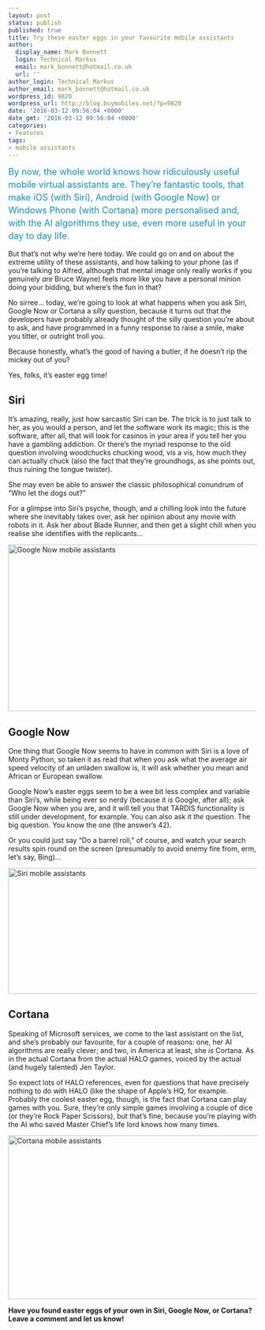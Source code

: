 ```yaml
---
layout: post
status: publish
published: true
title: Try these easter eggs in your favourite mobile assistants
author:
  display_name: Mark Bonnett
  login: Technical Markus
  email: mark_bonnett@hotmail.co.uk
  url: ''
author_login: Technical Markus
author_email: mark_bonnett@hotmail.co.uk
wordpress_id: 9820
wordpress_url: http://blog.buymobiles.net/?p=9820
date: '2016-03-12 09:56:04 +0000'
date_gmt: '2016-03-12 09:56:04 +0000'
categories:
- Features
tags:
- mobile assistants
---
```

<p><u></u><span class="postStandFirst" style="color: #0896d5; line-height: 26px; font-size: 18px;">By now, the whole world knows how ridiculously useful mobile virtual assistants are. They&rsquo;re fantastic tools, that make iOS (with Siri), Android (with Google Now) or Windows Phone (with Cortana) more personalised and, with the AI algorithms they use, even more useful in your day to day life.</span></p>
<p>But that&rsquo;s not why we&rsquo;re here today. We could go on and on about the extreme utility of these assistants, and how talking to your phone (as if you&rsquo;re talking to Alfred, although that mental image only really works if you genuinely <em>are</em> Bruce Wayne) feels more like you have a personal minion doing your bidding, but where&rsquo;s the fun in that?</p>
<p>No sirree... today, we&rsquo;re going to look at what happens when you ask Siri, Google Now or Cortana a <em>silly</em> question, because it turns out that the developers have probably already thought of the silly question you&rsquo;re about to ask, and have programmed in a funny response to raise a smile, make you titter, or outright troll you.</p>
<p>Because honestly, what&rsquo;s the good of having a butler, if he doesn&rsquo;t rip the mickey out of you?</p>
<p>Yes, folks, it&rsquo;s easter egg time!</p>
<h2>Siri</h2>
<p>It&rsquo;s amazing, really, just how sarcastic Siri can be. The trick is to just talk to her, as you would a person, and let the software work its magic; this is the software, after all, that will look for casinos in your area if you tell her you have a gambling addiction. Or there&rsquo;s the myriad response to the old question involving woodchucks chucking wood, vis a vis, how much they can actually chuck (also the fact that they&rsquo;re groundhogs, as she points out, thus ruining the tongue twister).</p>
<p>She may even be able to answer the classic philosophical conundrum of &ldquo;Who let the dogs out?&rdquo;</p>
<p>For a glimpse into Siri&rsquo;s psyche, though, and a chilling look into the future where she inevitably takes over, ask her opinion about any movie with robots in it. Ask her about Blade Runner, and then get a slight chill when you realise she identifies with the replicants...</p>
<p><a href="https://a1comms-blog-buymobiles.storage.googleapis.com/2016/03/L_5469.tmp_.png" rel="attachment wp-att-9824"><img class="aligncenter wp-image-9824" src="https://a1comms-blog-buymobiles.storage.googleapis.com/2016/03/L_5469.tmp_-1024x576.png" alt="Google Now mobile assistants" width="600" height="338" /></a></p>
<h2>Google Now</h2>
<p>One thing that Google Now seems to have in common with Siri is a love of Monty Python, so taken it as read that when you ask what the average air speed velocity of an unladen swallow is, it will ask whether you mean and African or European swallow.</p>
<p>Google Now&rsquo;s easter eggs seem to be a wee bit less complex and variable than Siri&rsquo;s, while being ever so nerdy (because it <em>is</em> Google, after all); ask Google Now when you are, and it will tell you that TARDIS functionality is still under development, for example. You can also ask it <em>the</em> question. The big question. You know the one (the answer&rsquo;s 42).</p>
<p>Or you could just say &ldquo;Do a barrel roll,&rdquo; of course, and watch your search results spin round on the screen (presumably to avoid enemy fire from, erm, let&rsquo;s say, Bing)...</p>
<p><img class="aligncenter wp-image-9823" src="https://a1comms-blog-buymobiles.storage.googleapis.com/2016/03/L_CB1D.tmp_.png" alt="Siri mobile assistants" width="600" height="255" /></p>
<h2>Cortana</h2>
<p>Speaking of Microsoft services, we come to the last assistant on the list, and she&rsquo;s probably our favourite, for a couple of reasons: one, her AI algorithms are really clever; and two, in America at least, she <em>is</em> Cortana. As in the actual Cortana from the actual HALO games, voiced by the actual (and hugely talented) Jen Taylor.</p>
<p>So expect lots of HALO references, even for questions that have precisely nothing to do with HALO (like the shape of Apple&rsquo;s HQ, for example. Probably the coolest easter egg, though, is the fact that Cortana can play games with you. Sure, they&rsquo;re only simple games involving a couple of dice (or they&rsquo;re Rock Paper Scissors), but that&rsquo;s fine, because you&rsquo;re playing with the AI who saved Master Chief&rsquo;s life lord knows how many times.</p>
<p><a href="https://a1comms-blog-buymobiles.storage.googleapis.com/2016/03/L_3E58.tmp_.png" rel="attachment wp-att-9825"><img class="aligncenter wp-image-9825" src="https://a1comms-blog-buymobiles.storage.googleapis.com/2016/03/L_3E58.tmp_.png" alt="Cortana mobile assistants" width="600" height="332" /></a></p>
<p><strong>Have you found easter eggs of your own in Siri, Google Now, or Cortana? Leave a comment and let us know! </strong></p>
